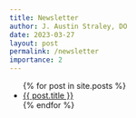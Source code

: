 ```yaml
---
title: Newsletter
author: J. Austin Straley, DO
date: 2023-03-27
layout: post
permalink: /newsletter
importance: 2
---
```


<!-- not built -->
<ul>
  {% for post in site.posts %}
    <li>
      <a href="{{ post.url }}">{{ post.title }}</a>
    </li>
  {% endfor %}
</ul>